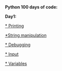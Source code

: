 **Python 100 days of code:**

**Day1:**

[* Printing](https://github.com/ariv14/python/tree/main/printing)

[*String manipulation](https://github.com/ariv14/python/tree/main/Day1_string_manipulation)

[* Debugging](https://github.com/ariv14/python/tree/main/Day1_debugging_practice)

[* Input](https://github.com/ariv14/python/tree/main/Day1_input)

[* Variables](https://github.com/ariv14/python/tree/main/Day1_variables)

